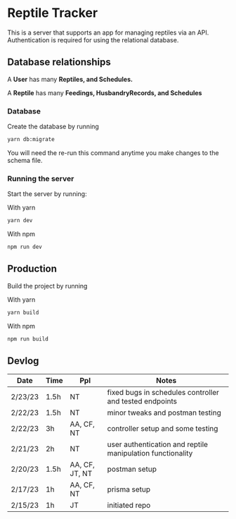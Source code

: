 # Reptile Tracker
This is a server that supports an app for managing reptiles via an API. Authentication is required for using the relational database.

## Database relationships

A **User** has many **Reptiles, and Schedules.**

A **Reptile** has many **Feedings, HusbandryRecords, and Schedules** 

### Database
Create the database by running
```bash
yarn db:migrate
```
You will need the re-run this command anytime you make changes to the schema file.

### Running the server
Start the server by running:

With yarn
```bash
yarn dev
```

With npm
```bash
npm run dev
```

## Production
Build the project by running

With yarn
```bash
yarn build
```

With npm
```bash
npm run build
```

## Devlog
|Date |Time  |Ppl |Notes |
--- | --- | --- | ---|
|2/23/23 |1.5h |NT |fixed bugs in schedules controller and tested endpoints |
|2/22/23 |1.5h |NT |minor tweaks and postman testing |
|2/22/23 |3h |AA, CF, NT |controller setup and some testing |
|2/21/23 |2h |NT |user authentication and reptile manipulation functionality | 
|2/20/23 |1.5h |AA, CF, JT, NT |postman setup |  
|2/17/23 |1h |AA, CF, NT |prisma setup |  
|2/15/23 |1h |JT |initiated repo |  